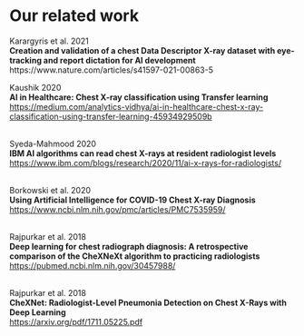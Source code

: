 # Our related work

<p>
Karargyris et al. 2021 <br>
<strong>Creation and validation of a chest Data Descriptor X-ray dataset with eye-tracking and report dictation for AI
development</strong><br>
https://www.nature.com/articles/s41597-021-00863-5 <br>

Kaushik 2020 <br>
<strong>AI in Healthcare: Chest X-ray classification using Transfer learning</strong> </br>
https://medium.com/analytics-vidhya/ai-in-healthcare-chest-x-ray-classification-using-transfer-learning-45934929509b <br>
<br>

Syeda-Mahmood 2020 <br>
<strong>IBM AI algorithms can read chest X-rays at resident radiologist levels</strong> <br>
https://www.ibm.com/blogs/research/2020/11/ai-x-rays-for-radiologists/ <br>
<br>

Borkowski et al. 2020 <br>
<strong>Using Artificial Intelligence for COVID-19 Chest
X-ray Diagnosis</strong> <br>
https://www.ncbi.nlm.nih.gov/pmc/articles/PMC7535959/ <br>
<br>

Rajpurkar et al. 2018 <br>
<strong>Deep learning for chest radiograph diagnosis: A retrospective comparison of the CheXNeXt algorithm to practicing
radiologists</strong>
https://pubmed.ncbi.nlm.nih.gov/30457988/ <br>
<br>

Rajpurkar et al. 2018 <br>
<strong>CheXNet: Radiologist-Level Pneumonia Detection on Chest X-Rays with Deep Learning</strong><br>
https://arxiv.org/pdf/1711.05225.pdf <br>
</p>
